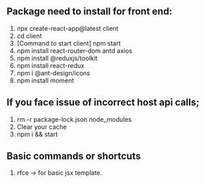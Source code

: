 ## Package need to install for front end:
1. npx create-react-app@latest client
2. cd client 
3. [Command to start client] npm start
4. npm install react-router-dom antd axios
5. npm install @reduxjs/toolkit
6. npm install react-redux
7. npm i @ant-design/icons
8. npm install moment


## If you face issue of incorrect host api calls;
1. rm -r package-lock.json node_modules 
2. Clear your cache
3. npm i && start


## Basic commands or shortcuts
1. rfce -> for basic jsx template.